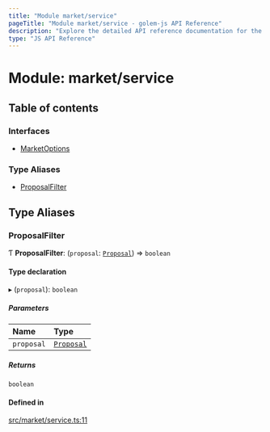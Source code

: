 ```yaml
---
title: "Module market/service"
pageTitle: "Module market/service - golem-js API Reference"
description: "Explore the detailed API reference documentation for the Module market/service within the golem-js SDK for the Golem Network."
type: "JS API Reference"
---
```

# Module: market/service

## Table of contents

### Interfaces

- [MarketOptions](../interfaces/market_service.MarketOptions)

### Type Aliases

- [ProposalFilter](market_service#proposalfilter)

## Type Aliases

### ProposalFilter

Ƭ **ProposalFilter**: (`proposal`: [`Proposal`](../classes/market_proposal.Proposal)) => `boolean`

#### Type declaration

▸ (`proposal`): `boolean`

##### Parameters

| Name | Type |
| :------ | :------ |
| `proposal` | [`Proposal`](../classes/market_proposal.Proposal) |

##### Returns

`boolean`

#### Defined in

[src/market/service.ts:11](https://github.com/golemfactory/golem-js/blob/22da85c/src/market/service.ts#L11)
